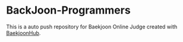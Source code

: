 # BackJoon-Programmers
This is a auto push repository for Baekjoon Online Judge created with [BaekjoonHub](https://github.com/BaekjoonHub/BaekjoonHub).
